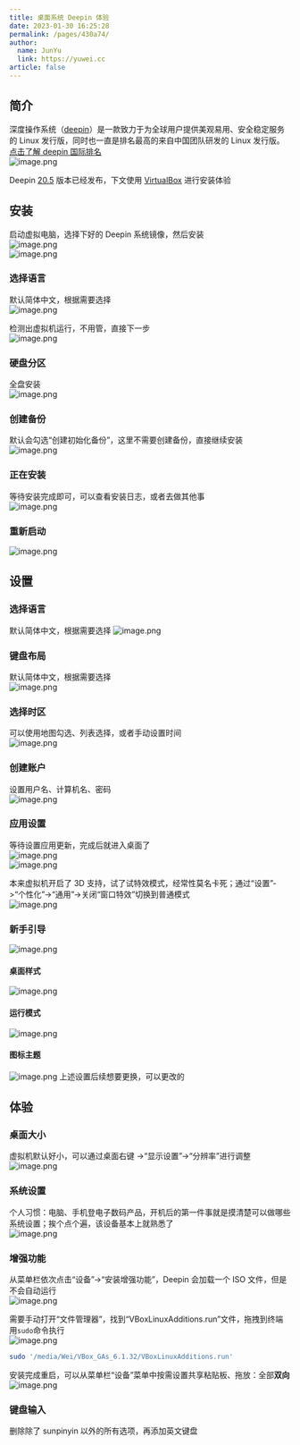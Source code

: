 ```yaml
---
title: 桌面系统 Deepin 体验
date: 2023-01-30 16:25:28
permalink: /pages/430a74/
author: 
  name: JunYu
  link: https://yuwei.cc
article: false
---
```

## 简介
深度操作系统（[deepin](https://www.deepin.org/zh/)）是一款致力于为全球用户提供美观易用、安全稳定服务的 Linux 发行版，同时也一直是排名最高的来自中国团队研发的 Linux 发行版。[点击了解 deepin 国际排名](https://distrowatch.com/table.php?distribution=deepin)  
![image.png](https://f.pz.al/pzal/2023/01/30/22973f0d2e5c7.png)

Deepin [20.5](https://www.deepin.org/zh/2022/03/31/deepin-20-5/) 版本已经发布，下文使用 [VirtualBox](https://www.yuque.com/ryds/tool/xnkq2f) 进行安装体验
## 安装
启动虚拟电脑，选择下好的 Deepin 系统镜像，然后安装  
![image.png](https://f.pz.al/pzal/2023/01/30/fc821603ca41a.png)  
![image.png](https://f.pz.al/pzal/2023/01/30/4763c4211fe3b.png)
### 选择语言
默认简体中文，根据需要选择  
![image.png](https://f.pz.al/pzal/2023/01/30/70973be698802.png)

检测出虚拟机运行，不用管，直接下一步  
![image.png](https://f.pz.al/pzal/2023/01/30/0afb3f3302310.png)
### 硬盘分区
全盘安装  
![image.png](https://f.pz.al/pzal/2023/01/30/52e397951eea5.png)
### 创建备份
默认会勾选“创建初始化备份”，这里不需要创建备份，直接继续安装  
![image.png](https://f.pz.al/pzal/2023/01/30/884f1db48bc88.png)
### 正在安装
等待安装完成即可，可以查看安装日志，或者去做其他事  
![image.png](https://f.pz.al/pzal/2023/01/30/43dcc4b8660ab.png)
### 重新启动
![image.png](https://f.pz.al/pzal/2023/01/30/91308205f4e9e.png)
## 设置
### 选择语言
默认简体中文，根据需要选择
![image.png](https://f.pz.al/pzal/2023/01/30/4e59c288ca6c6.png)
### 键盘布局
默认简体中文，根据需要选择  
![image.png](https://f.pz.al/pzal/2023/01/30/efc9e2a009301.png)
### 选择时区
可以使用地图勾选、列表选择，或者手动设置时间  
![image.png](https://f.pz.al/pzal/2023/01/30/a8f0834205a2c.png)
### 创建账户
设置用户名、计算机名、密码  
![image.png](https://f.pz.al/pzal/2023/01/30/a1f54aaed90a3.png)
### 应用设置
等待设置应用更新，完成后就进入桌面了  
![image.png](https://f.pz.al/pzal/2023/01/30/2dc112fd3b507.png)  
![image.png](https://f.pz.al/pzal/2023/01/30/531a10b77490d.png)

本来虚拟机开启了 3D 支持，试了试特效模式，经常性莫名卡死；通过“设置”->“个性化”->“通用”->关闭“窗口特效”切换到普通模式  
![image.png](https://f.pz.al/pzal/2023/01/30/bfecdaa5b40bb.png)
### 新手引导
![image.png](https://f.pz.al/pzal/2023/01/30/37a92500fa1b3.png)
#### 桌面样式
![image.png](https://f.pz.al/pzal/2023/01/30/9b7bbd7935841.png)
#### 运行模式
![image.png](https://f.pz.al/pzal/2023/01/30/c3c127a0c448f.png)
#### 图标主题
![image.png](https://f.pz.al/pzal/2023/01/30/5a5bbbef2fe3c.png)
上述设置后续想要更换，可以更改的
## 体验
### 桌面大小
虚拟机默认好小，可以通过桌面右键 ->“显示设置”->“分辨率”进行调整  
![image.png](https://f.pz.al/pzal/2023/01/30/e28088ef815f4.png)
### 系统设置
个人习惯：电脑、手机登电子数码产品，开机后的第一件事就是摸清楚可以做哪些系统设置；挨个点个遍，该设备基本上就熟悉了  
![image.png](https://f.pz.al/pzal/2023/01/30/d2f6b1f4dee76.png)
### 增强功能
从菜单栏依次点击“设备”->“安装增强功能”，Deepin 会加载一个 ISO 文件，但是不会自动运行  
![image.png](https://f.pz.al/pzal/2023/01/30/644cc0ae6a566.png)

需要手动打开“文件管理器”，找到“VBoxLinuxAdditions.run”文件，拖拽到终端用`sudo`命令执行  
![image.png](https://f.pz.al/pzal/2023/01/30/c0c4e3e12c644.png)
```bash
sudo '/media/Wei/VBox_GAs_6.1.32/VBoxLinuxAdditions.run'
```
安装完成重启，可以从菜单栏“设备”菜单中按需设置共享粘贴板、拖放：全部**双向**  
![image.png](https://f.pz.al/pzal/2023/01/30/2244baf6727f3.png)
### 键盘输入
删除除了 sunpinyin 以外的所有选项，再添加英文键盘